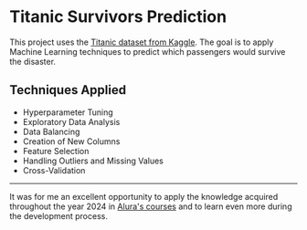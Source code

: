 # Titanic Survivors Prediction

This project uses the [Titanic dataset from Kaggle](https://www.kaggle.com/competitions/titanic). The goal is to apply Machine Learning techniques to predict which passengers would survive the disaster.

## Techniques Applied

- Hyperparameter Tuning
- Exploratory Data Analysis
- Data Balancing
- Creation of New Columns
- Feature Selection
- Handling Outliers and Missing Values
- Cross-Validation

<hr>

It was for me an excellent opportunity to apply the knowledge acquired throughout the year 2024 in [Alura's courses](https://www.alura.com.br/escola-data-science) and to learn even more during the development process.
